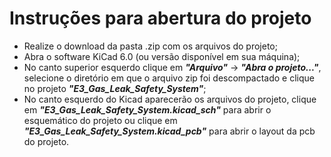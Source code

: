 # Instruções para abertura do projeto

- Realize o download da pasta .zip com os arquivos do projeto;
- Abra o software KiCad 6.0 (ou versão disponível em sua máquina);
- No canto superior esquerdo clique em ***"Arquivo"*** -> ***"Abra o projeto..."***, selecione o diretório em que o arquivo zip foi descompactado e clique no projeto ***"E3_Gas_Leak_Safety_System"***;
- No canto esquerdo do Kicad aparecerão os arquivos do projeto, clique em ***"E3_Gas_Leak_Safety_System.kicad_sch"*** para abrir o esquemático do projeto ou clique em ***"E3_Gas_Leak_Safety_System.kicad_pcb"*** para abrir o layout da pcb do projeto.
